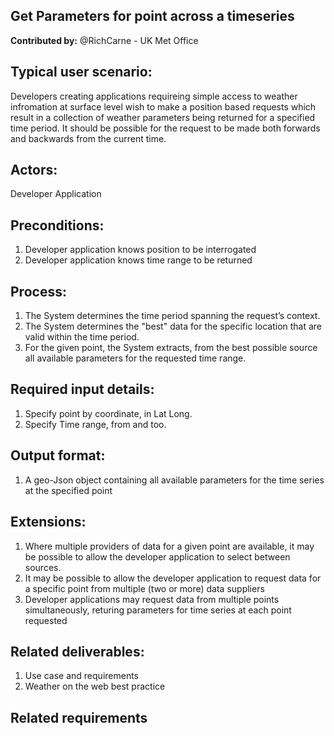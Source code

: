## Get Parameters for point across a timeseries
**Contributed by:** @RichCarne - UK Met Office

## Typical user scenario:
Developers creating applications requireing simple access to weather infromation at surface level wish to make a position based requests which result in a collection of weather parameters being returned for a specified time period. It should be possible for the request to be made both forwards and backwards from the current time.

## Actors: 
Developer Application

## Preconditions:
1. Developer application knows position to be interrogated
2. Developer application knows time range to be returned

## Process: 
1.	The System determines the time period spanning the request’s context.
2.	The System determines the "best" data for the specific location that are valid within the time period.
3.	For the given point, the System extracts, from the best possible source all available parameters for the requested time range.


## Required input details:
1.	Specify point by coordinate, in Lat Long.
2.	Specify Time range, from and too.

## Output format:
1.	A geo-Json object containing all available parameters for the time series at the specified point

## Extensions:
1. Where multiple providers of data for a given point are available, it may be possible to allow the developer application to select between sources.
2. It may be possible to allow the developer application to request data for a specific point from multiple (two or more) data suppliers
3. Developer applications may request data from multiple points simultaneously, returing parameters for time series at each point requested

## Related deliverables:
1. Use case and requirements
2. Weather on the web best practice

## Related requirements
